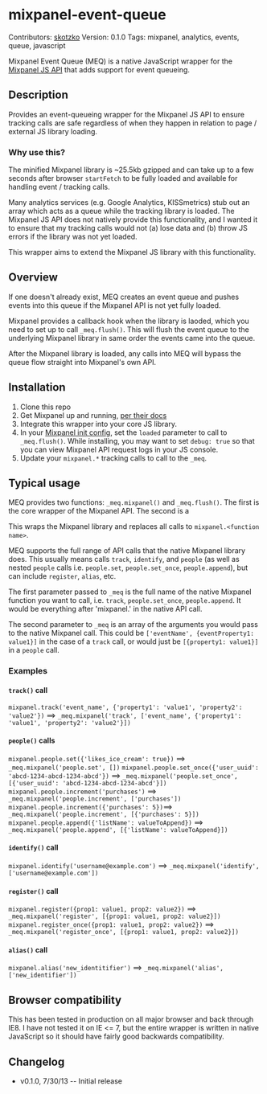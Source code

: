 mixpanel-event-queue
====================
Contributors: [skotzko](https://github.com/skotzko)
Version: 0.1.0
Tags: mixpanel, analytics, events, queue, javascript

Mixpanel Event Queue (MEQ) is a native JavaScript wrapper for the [Mixpanel JS API](https://mixpanel.com/docs/integration-libraries/javascript-full-api) that adds support for event queueing.

## Description
Provides an event-queueing wrapper for the Mixpanel JS API to ensure tracking calls are safe regardless of when they happen in relation to page / external JS library loading.

### Why use this?
The minified Mixpanel library is ~25.5kb gzipped and can take up to a few seconds after browser `startFetch` to be fully loaded and available for handling event / tracking calls. 

Many analytics services (e.g. Google Analytics, KISSmetrics) stub out an array which acts as a queue while the tracking library is loaded. The Mixpanel JS API does not natively provide this functionality, and I wanted it to ensure that my tracking calls would not (a) lose data and (b) throw JS errors if the library was not yet loaded.

This wrapper aims to extend the Mixpanel JS library with this functionality.

## Overview
If one doesn't already exist, MEQ creates an event queue and pushes events into this queue if the Mixpanel API is not yet fully loaded. 

Mixpanel provides a callback hook when the library is laoded, which you need to set up to call `_meq.flush()`. This will flush the event queue to the underlying Mixpanel library in same order the events came into the queue.

After the Mixpanel library is loaded, any calls into MEQ will bypass the queue flow straight into Mixpanel's own API.

## Installation
1. Clone this repo
2. Get Mixpanel up and running, [per their docs](https://mixpanel.com/docs/getting-started/step-by-step-integration-tutorial)
3. Integrate this wrapper into your core JS library.
4. In your [Mixpanel init config](https://mixpanel.com/docs/integration-libraries/javascript-full-api#init), set the `loaded` parameter to call to `_meq.flush()`. While installing, you may want to set `debug: true` so that you can view Mixpanel API request logs in your JS console.
5. Update your `mixpanel.*` tracking calls to call to the `_meq`. 


## Typical usage
MEQ provides two functions: `_meq.mixpanel()` and `_meq.flush()`. The first is the core wrapper of the Mixpanel API. The second is a 

This wraps the Mixpanel library and replaces all calls to `mixpanel.<function name>`.

MEQ supports the full range of API calls that the native Mixpanel library does. This usually means calls `track`, `identify`, and `people` (as well as nested `people` calls i.e. `people.set`, `people.set_once`, `people.append`), but can include `register`, `alias`, etc.

The first parameter passed to `_meq` is the full name of the native Mixpanel function you want to call, i.e. `track`, `people.set_once`, `people.append`. It would be everything after 'mixpanel.' in the native API call.

The second parameter to `_meq` is an array of the arguments you would pass to the native Mixpanel call. This could be `['eventName', {eventProperty1: value1}]` in the case of a `track` call, or would just be `[{property1: value1}]` in a `people` call. 

### Examples
#### `track()` call
`mixpanel.track('event_name', {'property1': 'value1', 'property2': 'value2'})` ==> `_meq.mixpanel('track', ['event_name', {'property1': 'value1', 'property2': 'value2'}])`


#### `people()` calls
`mixpanel.people.set({'likes_ice_cream': true})` ==> `_meq.mixpanel('people.set', [])`
`mixpanel.people.set_once({'user_uuid': 'abcd-1234-abcd-1234-abcd'})` ==> `_meq.mixpanel('people.set_once', [{'user_uuid': 'abcd-1234-abcd-1234-abcd'}])`
`mixpanel.people.increment('purchases')` ==> `_meq.mixpanel('people.increment', ['purchases'])`
`mixpanel.people.increment({'purchases': 5})`==> `_meq.mixpanel('people.increment', [{'purchases': 5}])`
`mixpanel.people.append({'listName': valueToAppend})` ==> `_meq.mixpanel('people.append', [{'listName': valueToAppend}])`


#### `identify()` call
`mixpanel.identify('username@example.com')` ==> `_meq.mixpanel('identify', ['username@example.com'])`


#### `register()` call
`mixpanel.register({prop1: value1, prop2: value2})` ==> `_meq.mixpanel('register', [{prop1: value1, prop2: value2}])`
`mixpanel.register_once({prop1: value1, prop2: value2})` ==> `_meq.mixpanel('register_once', [{prop1: value1, prop2: value2}])`


#### `alias()` call
`mixpanel.alias('new_identitifier')` ==> `_meq.mixpanel('alias', ['new_identifier'])`


## Browser compatibility
This has been tested in production on all major browser and back through IE8. I have not tested it on IE <= 7, but the entire wrapper is written in native JavaScript so it should have fairly good backwards compatibility.

## Changelog
* v0.1.0, 7/30/13 -- Initial release